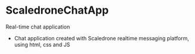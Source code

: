 # ScaledroneChatApp
Real-time chat application

- Chat application created with Scaledrone realtime messaging platform, using html, css and JS
